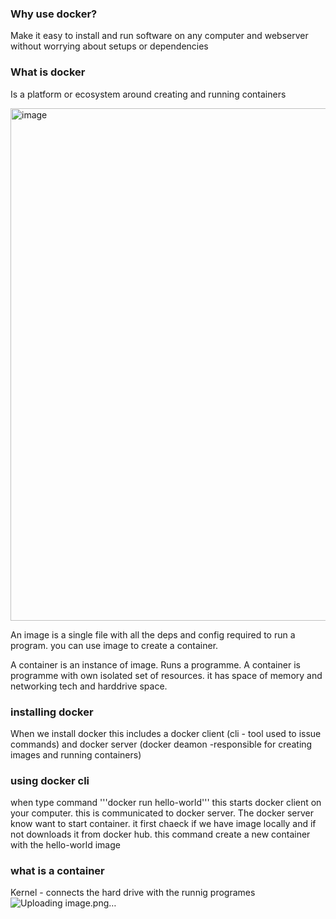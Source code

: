###  Why use docker?

Make it easy to install and run software on any computer and webserver without worrying about setups or dependencies

### What is docker

Is a platform or ecosystem around creating and running containers

<img width="820" alt="image" src="https://github.com/MutiatOba/docker/assets/118978642/47573366-e4d6-4fe5-a26b-172a4befc712">

An image is a single file with all the deps and config required to run a program. you can use image to create a container.

A container is an instance of image. Runs a programme. A container is programme with own isolated set of resources. it has space of memory and networking tech and harddrive space. 

### installing docker

When we install docker this includes a docker client (cli - tool used to issue commands) and docker server (docker deamon -responsible for creating images and running containers)

### using docker cli

when type  command '''docker run hello-world''' this starts docker client on your computer. this is communicated to docker server. The docker server know want to start container. it first chaeck if we have image locally and if not downloads it from docker hub. this command create a new container with the hello-world image

### what is a container

Kernel - connects the hard drive with the runnig programes
![Uploading image.png…]()


